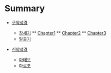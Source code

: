 # Summary

* [구약성경](구약/README.md)
    * [창세기](구약/1_오경/1_창세기/README.md)
        ** [Chapter1](구약/1_오경/1_창세기/chap1.md)
        ** [Chapter2](구약/1_오경/1_창세기/chap2.md)
        ** [Chapter3](구약/1_오경/1_창세기/chap3.md)
    * [탈출기](구약/1_오경/2_탈출기/README.md)

* [신양성경](신약/REAMDE.md)
    * [마태오](신약/1_복음서/1_마태오/README.md)
    * [마르코](신약/1_복음서/2_마르코/README.md)
    